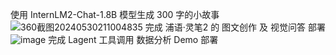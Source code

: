使用 InternLM2-Chat-1.8B 模型生成 300 字的小故事
![360截图20240530211004835](https://github.com/rudykon/InternLM/assets/15075498/155ae925-4fb7-4f54-98ec-62e0ccb2e698)
完成 浦语·灵笔2 的 图文创作 及 视觉问答 部署
![image](https://github.com/rudykon/InternLM/assets/15075498/98a81845-c5c4-4b23-a7bd-2296346ff6f2)
完成 Lagent 工具调用 数据分析 Demo 部署
